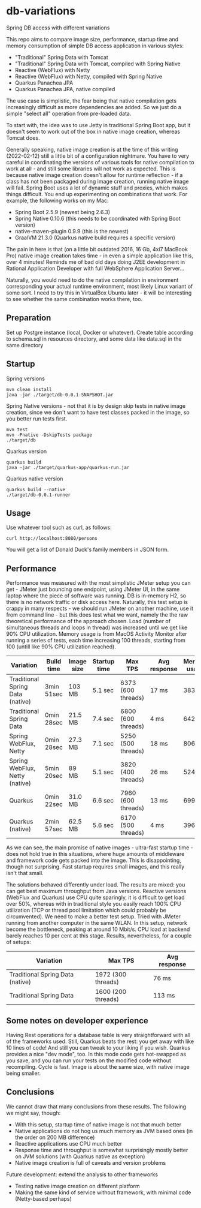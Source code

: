 # db-variations
Spring DB access with different variations

This repo aims to compare image size, performance, startup time and memory consumption of simple DB access application in various styles:
* "Traditional" Spring Data with Tomcat
* "Traditional" Spring Data with Tomcat, compiled with Spring Native
* Reactive (WebFlux) with Netty
* Reactive (WebFlux) with Netty, compiled with Spring Native
* Quarkus Panachea JPA
* Quarkus Panachea JPA, native compiled

The use case is simplistic, the fear being that native compilation gets increasingly difficult as more dependencies are added. So we just do a simple "select all" operation from pre-loaded data.

To start with, the idea was to use Jetty in traditional Spring Boot app, but it doesn't seem to work out of the box in native image creation, whereas Tomcat does.

Generally speaking, native image creation is at the time of this writing (2022-02-12) still a little bit of a configuration nightmare. You have to very careful in coordinating the versions of various tools for native compilation to work at all - and still some libraries will not work as expected. This is because native image creation doesn't allow for runtime reflection - if a class has not been packaged during image creation, running native image will fail. Spring Boot uses a lot of dynamic stuff and proxies, which makes things difficult. You end up experimenting on combinations that work. For example, the following works on my Mac:
* Spring Boot 2.5.9 (newest being 2.6.3)
* Spring Native 0.10.6 (this needs to be coordinated with Spring Boot version)
* native-maven-plugin 0.9.9 (this is the newest)
* GraalVM 21.3.0 (Quarkus native build requires a specific version) 

The pain in here is that (on a little bit outdated 2016, 16 Gb, 4xi7 MacBook Pro) native image creation takes time - in even a simple application like this, over 4 minutes! Reminds me of bad old days doing J2EE development in Rational Application Developer with full WebSphere Application Server...

Naturally, you would need to do the native compilation in environment corresponding your actual runtime environment, most likely Linux variant of some sort. I need to try this in VirtualBox Ubuntu later - it will be interesting to see whether the same combination works there, too.
## Preparation
Set up Postgre instance (local, Docker or whatever). Create table according to schema.sql in resources directory, and some data like data.sql in the same directory

## Startup
Spring versions
```
mvn clean install
java -jar ./target/db-0.0.1-SNAPSHOT.jar
```
Spring Native versions - not that it is by design skip tests in native image creation, since we don't want to have test classes packed in the image, so you better run tests first. 
```
mvn test
mvn -Pnative -DskipTests package
./target/db
```
Quarkus version
```
quarkus build
java -jar ./target/quarkus-app/quarkus-run.jar
```

Quarkus native version
```
quarkus build --native
./target/db-0.0.1-runner
```

## Usage
Use whatever tool such as curl, as follows:
```
curl http://localhost:8080/persons
```
You will get a list of Donald Duck's family members in JSON form.

## Performance
Performance was measured with the most simplistic JMeter setup you can get - JMeter just bouncing one endpoint, using JMeter UI, in the same laptop where the piece of software was running. DB is in-memory H2, so there is no network traffic or disk access here. Naturally, this test setup is crappy in many respects - we should run JMeter on another machine, use it from command line - but this does test what we want, namely the the raw theoretical performance of the approach chosen. Load (number of simultaneous threads and loops in thread) was increased until we get like 90% CPU utilization. Memory usage is from MacOS Activity Monitor after running a series of tests, each time increasing 100 threads, starting from 100 (untill like 90% CPU utilization reached).

| Variation                        | Build time | Image size | Startup time | Max TPS             | Avg response | Memory usage |
| -------------------------        | ---------- | ---------- | -------      | ------------------- | ------------ |------------ |
| Traditional Spring Data (native) | 3min 51sec | 103 MB     | 5.1 sec      | 6373 (600 threads)  | 17 ms         | 383 MB |
| Traditional Spring Data          | 0min 28sec | 21.5 MB    | 7.4 sec      | 6800 (600 threads)  | 4 ms        | 642 MB |
| Spring WebFlux, Netty            | 0min 28sec | 27.3 MB    | 7.1 sec      | 5250 (500 threads)  | 18 ms        | 806 MB |
| Spring WebFlux, Netty (native)   | 5min 20sec | 89 MB      | 5.1 sec      | 3820 (400 threads)  | 26 ms        | 524 MB |
| Quarkus                          | 0min 22sec | 31.0 MB    | 6.6 sec      | 7960 (600 threads)  | 13 ms         | 699 MB |
| Quarkus (native)                 | 2min 57sec | 62.5 MB    | 5.6 sec      | 6170 (500 threads)  | 4 ms         | 396 MB |

As we can see, the main promise of native images - ultra-fast startup time - does not hold true in this situations, where huge amounts of middleware and framework code gets packed into the image. This is disappointing, though not surprising. Fast startup requires small images, and this really isn't that small.

The solutions behaved differently under load. The results are mixed: you can get best maximum throughput from Java versions. Reactive versions (WebFlux and Quarkus) use CPU quite sparingly, it is difficult to get load over 50%, whereas with in traditional style you easily reach 100% CPU utilization (TCP or thread pool limitation which could probably be circumvented). We need to make a better test setup. Tried with JMeter running from another computer in the same WLAN. In this setup, network become the bottleneck, peaking at around 10 Mbit/s. CPU load at backend barely reaches 10 per cent at this stage. Results, nevertheless, for a couple of setups:

| Variation                        | Max TPS            | Avg response |
| -------------------------------- | ------------------ | ------------ |
| Traditional Spring Data (native) | 1972 (300 threads) | 76 ms        |
| Traditional Spring Data          | 1600 (200 threads) | 113 ms       |

## Some notes on developer experience
Having Rest operations for a database table is very straightforward with all of the frameworks used. Still, Quarkus beats the rest: you get away with like 10 lines of code! And still you can tweak to your liking if you wish. Quarkus provides a nice "dev mode", too. In this mode code gets hot-swapped as you save, and you can run your tests on the modified code without recompiling. Cycle is fast. Image is about the same size, with native image being smaller.

## Conclusions

We cannot draw that many conclusions from these results. The following we might say, though:
* With this setup, startup time of native image is not that much better
* Native applications do not hog us much memory as JVM based ones (in the order on 200 MB difference)
* Reactive applications use CPU much better
* Response time and throughput is somewhat surprisingly mostly better on JVM solutions (with Quarkus native as exception)
* Native image creation is full of caveats and version problems

Future development: extend the analysis to other frameworks
* Testing native image creation on different platform
* Making the same kind of service without framework, with minimal code (Netty-based perhaps)
